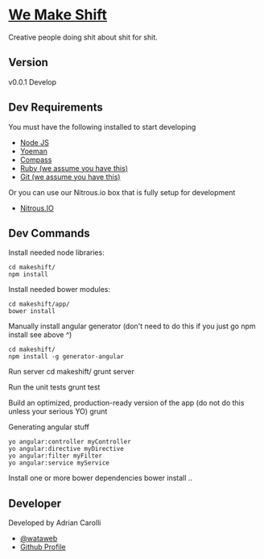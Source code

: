 # [We Make Shift](http://www.wemakeshift.com)

Creative people doing shit about shit for shit.

## Version

v0.0.1 Develop

## Dev Requirements

You must have the following installed to start developing

+ [Node JS](http://nodejs.org/)
+ [Yoeman](http://yeoman.io/)
+ [Compass](http://compass-style.org/install/)
+ [Ruby (we assume you have this)](https://www.ruby-lang.org/en/downloads/)
+ [Git (we assume you have this)](https://help.github.com/articles/set-up-git)

Or you can use our Nitrous.io box that is fully setup for development

+ [Nitrous.IO](https://www.nitrous.io/app#/boxes)

## Dev Commands

Install needed node libraries:

	cd makeshift/
	npm install

Install needed bower modules:

	cd makeshift/app/
	bower install

Manually install angular generator (don't need to do this if you just go npm install see above ^)

	cd makeshift/
	npm install -g generator-angular

Run server
	cd makeshift/
	grunt server

Run the unit tests 
	grunt test

Build an optimized, production-ready version of the app (do not do this unless your serious YO)
	grunt

Generating angular stuff

	yo angular:controller myController
	yo angular:directive myDirective
	yo angular:filter myFilter
	yo angular:service myService

Install one or more bower dependencies
	bower install <dep>..<depN>

## Developer

Developed by Adrian Carolli

+ [@wataweb](http://twitter.com/wataweb)
+ [Github Profile](http://github.com/watadarkstar)

